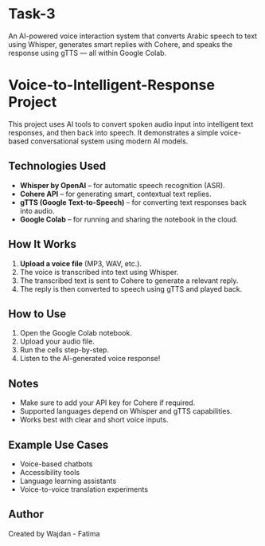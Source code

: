 # Task-3
An AI-powered voice interaction system that converts Arabic speech to text using Whisper, generates smart replies with Cohere, and speaks the response using gTTS — all within Google Colab.
# Voice-to-Intelligent-Response Project

This project uses AI tools to convert spoken audio input into intelligent text responses, and then back into speech. It demonstrates a simple voice-based conversational system using modern AI models.
## Technologies Used

- **Whisper by OpenAI** – for automatic speech recognition (ASR).
- **Cohere API** – for generating smart, contextual text replies.
- **gTTS (Google Text-to-Speech)** – for converting text responses back into audio.
- **Google Colab** – for running and sharing the notebook in the cloud.
## How It Works

1. **Upload a voice file** (MP3, WAV, etc.).
2. The voice is transcribed into text using Whisper.
3. The transcribed text is sent to Cohere to generate a relevant reply.
4. The reply is then converted to speech using gTTS and played back.


## How to Use

1. Open the Google Colab notebook.
2. Upload your audio file.
3. Run the cells step-by-step.
4. Listen to the AI-generated voice response!

## Notes

- Make sure to add your API key for Cohere if required.
- Supported languages depend on Whisper and gTTS capabilities.
- Works best with clear and short voice inputs.

## Example Use Cases

- Voice-based chatbots  
- Accessibility tools  
- Language learning assistants  
- Voice-to-voice translation experiments


## Author

Created by Wajdan - Fatima

